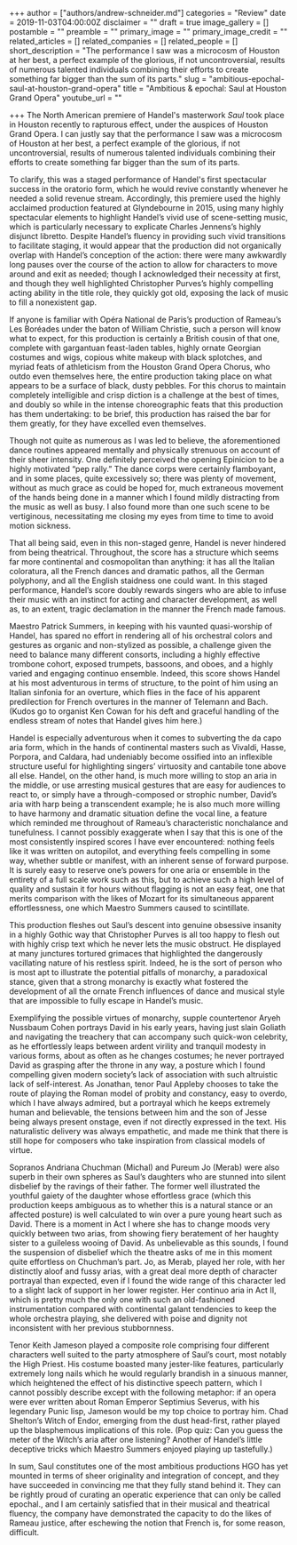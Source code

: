 +++
author = ["authors/andrew-schneider.md"]
categories = "Review"
date = 2019-11-03T04:00:00Z
disclaimer = ""
draft = true
image_gallery = []
postamble = ""
preamble = ""
primary_image = ""
primary_image_credit = ""
related_articles = []
related_companies = []
related_people = []
short_description = "The performance I saw was a microcosm of Houston at her best, a perfect example of the glorious, if not uncontroversial, results of numerous talented individuals combining their efforts to create something far bigger than the sum of its parts."
slug = "ambitious-epochal-saul-at-houston-grand-opera"
title = "Ambitious & epochal: Saul at Houston Grand Opera"
youtube_url = ""

+++
The North American premiere of Handel's masterwork _Saul_ took place in Houston recently to rapturous effect, under the auspices of Houston Grand Opera. I can justly say that the performance I saw was a microcosm of Houston at her best, a perfect example of the glorious, if not uncontroversial, results of numerous talented individuals combining their efforts to create something far bigger than the sum of its parts.

To clarify, this was a staged performance of Handel's first spectacular success in the oratorio form, which he would revive constantly whenever he needed a solid revenue stream. Accordingly, this premiere used the highly acclaimed production featured at Glyndebourne in 2015, using many highly spectacular elements to highlight Handel’s vivid use of scene-setting music, which is particularly necessary to explicate Charles Jennens’s highly disjunct libretto. Despite Handel’s fluency in providing such vivid transitions to facilitate staging, it would appear that the production did not organically overlap with Handel’s conception of the action: there were many awkwardly long pauses over the course of the action to allow for characters to move around and exit as needed; though I acknowledged their necessity at first, and though they well highlighted Christopher Purves’s highly compelling acting ability in the title role, they quickly got old, exposing the lack of music to fill a nonexistent gap. 

If anyone is familiar with Opéra National de Paris’s production of Rameau’s Les Boréades under the baton of William Christie, such a person will know what to expect, for this production is certainly a British cousin of that one, complete with gargantuan feast-laden tables, highly ornate Georgian costumes and wigs, copious white makeup with black splotches, and myriad feats of athleticism from the Houston Grand Opera Chorus, who outdo even themselves here, the entire production taking place on what appears to be a surface of black, dusty pebbles. For this chorus to maintain completely intelligible and crisp diction is a challenge at the best of times, and doubly so while in the intense choreographic feats that this production has them undertaking: to be brief, this production has raised the bar for them greatly, for they have excelled even themselves.

Though not quite as numerous as I was led to believe, the aforementioned dance routines appeared mentally and physically strenuous on account of their sheer intensity. One definitely perceived the opening Epinicion to be a highly motivated “pep rally.” The dance corps were certainly flamboyant, and in some places, quite excessively so; there was plenty of movement, without as much grace as could be hoped for, much extraneous movement of the hands being done in a manner which I found mildly distracting from the music as well as busy. I also found more than one such scene to be vertiginous, necessitating me closing my eyes from time to time to avoid motion sickness.

That all being said, even in this non-staged genre, Handel is never hindered from being theatrical. Throughout, the score has a structure which seems far more continental and cosmopolitan than anything: it has all the Italian coloratura, all the French dances and dramatic pathos, all the German polyphony, and all the English staidness one could want. In this staged performance, Handel’s score doubly rewards singers who are able to infuse their music with an instinct for acting and character development, as well as, to an extent, tragic declamation in the manner the French made famous.

Maestro Patrick Summers, in keeping with his vaunted quasi-worship of Handel, has spared no effort in rendering all of his orchestral colors and gestures as organic and non-stylized as possible, a challenge given the need to balance many different consorts, including a highly effective trombone cohort, exposed trumpets, bassoons, and oboes, and a highly varied and engaging continuo ensemble. Indeed, this score shows Handel at his most adventurous in terms of structure, to the point of him using an Italian sinfonia for an overture, which flies in the face of his apparent predilection for French overtures in the manner of Telemann and Bach. (Kudos go to organist Ken Cowan for his deft and graceful handling of the endless stream of notes that Handel gives him here.) 

Handel is especially adventurous when it comes to subverting the da capo aria form, which in the hands of continental masters such as Vivaldi, Hasse, Porpora, and Caldara, had undeniably become ossified into an inflexible structure useful for highlighting singers’ virtuosity and cantabile tone above all else. Handel, on the other hand, is much more willing to stop an aria in the middle, or use arresting musical gestures that are easy for audiences to react to, or simply have a through-composed or strophic number, David’s aria with harp being a transcendent example; he is also much more willing to have harmony and dramatic situation define the vocal line, a feature which reminded me throughout of Rameau’s characteristic nonchalance and tunefulness. I cannot possibly exaggerate when I say that this is one of the most consistently inspired scores I have ever encountered: nothing feels like it was written on autopilot, and everything feels compelling in some way, whether subtle or manifest, with an inherent sense of forward purpose. It is surely easy to reserve one’s powers for one aria or ensemble in the entirety of a full scale work such as this, but to achieve such a high level of quality and sustain it for hours without flagging is not an easy feat, one that merits comparison with the likes of Mozart for its simultaneous apparent effortlessness, one which Maestro Summers caused to scintillate.

This production fleshes out Saul’s descent into genuine obsessive insanity in a highly Gothic way that Christopher Purves is all too happy to flesh out with highly crisp text which he never lets the music obstruct. He displayed at many junctures tortured grimaces that highlighted the dangerously vacillating nature of his restless spirit. Indeed, he is the sort of person who is most apt to illustrate the potential pitfalls of monarchy, a paradoxical stance, given that a strong monarchy is exactly what fostered the development of all the ornate French influences of dance and musical style that are impossible to fully escape in Handel’s music. 

Exemplifying the possible virtues of monarchy, supple countertenor Aryeh Nussbaum Cohen portrays David in his early years, having just slain Goliath and navigating the treachery that can accompany such quick-won celebrity, as he effortlessly leaps between ardent virility and tranquil modesty in various forms, about as often as he changes costumes; he never portrayed David as grasping after the throne in any way, a posture which I found compelling given modern society’s lack of association with such altruistic lack of self-interest. As Jonathan, tenor Paul Appleby chooses to take the route of playing the Roman model of probity and constancy, easy to overdo, which I have always admired, but a portrayal which he keeps extremely human and believable, the tensions between him and the son of Jesse being always present onstage, even if not directly expressed in the text. His naturalistic delivery was always empathetic, and made me think that there is still hope for composers who take inspiration from classical models of virtue. 

Sopranos Andriana Chuchman (Michal) and Pureum Jo (Merab) were also superb in their own spheres as Saul’s daughters who are stunned into silent disbelief by the ravings of their father. The former well illustrated the youthful gaiety of the daughter whose effortless grace (which this production keeps ambiguous as to whether this is a natural stance or an affected posture) is well calculated to win over a pure young heart such as David. There is a moment in Act I where she has to change moods very quickly between two arias, from showing fiery beratement of her haughty sister to a guileless wooing of David. As unbelievable as this sounds, I found the suspension of disbelief which the theatre asks of me in this moment quite effortless on Chuchman’s part. Jo, as Merab, played her role, with her distinctly aloof and fussy arias, with a great deal more depth of character portrayal than expected, even if I found the wide range of this character led to a slight lack of support in her lower register. Her continuo aria in Act II, which is pretty much the only one with such an old-fashioned instrumentation compared with continental galant tendencies to keep the whole orchestra playing, she delivered with poise and dignity not inconsistent with her previous stubbornness.

Tenor Keith Jameson played a composite role comprising four different characters well suited to the party atmosphere of Saul’s court, most notably the High Priest. His costume boasted many jester-like features, particularly extremely long nails which he would regularly brandish in a sinuous manner, which heightened the effect of his distinctive speech pattern, which I cannot possibly describe except with the following metaphor: if an opera were ever written about Roman Emperor Septimius Severus, with his legendary Punic lisp, Jameson would be my top choice to portray him. Chad Shelton’s Witch of Endor, emerging from the dust head-first, rather played up the blasphemous implications of this role. (Pop quiz: Can you guess the meter of the Witch’s aria after one listening? Another of Handel’s little deceptive tricks which Maestro Summers enjoyed playing up tastefully.)

In sum, Saul constitutes one of the most ambitious productions HGO has yet mounted in terms of sheer originality and integration of concept, and they have succeeded in convincing me that they fully stand behind it. They can be rightly proud of curating an operatic experience that can only be called epochal., and I am certainly satisfied that in their musical and theatrical fluency, the company have demonstrated the capacity to do the likes of Rameau justice, after eschewing the notion that French is, for some reason, difficult.
